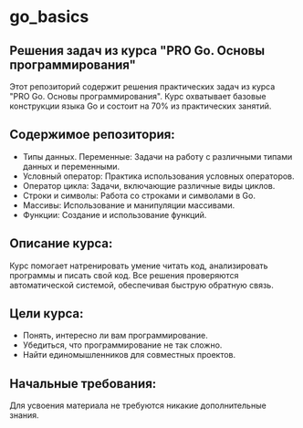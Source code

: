 # go_basics
## Решения задач из курса "PRO Go. Основы программирования"
  Этот репозиторий содержит решения практических задач из курса "PRO Go. Основы программирования". Курс охватывает базовые конструкции языка Go и состоит на 70% из практических занятий.

## Содержимое репозитория:
- Типы данных. Переменные: Задачи на работу с различными типами данных и переменными.
- Условный оператор: Практика использования условных операторов.
- Оператор цикла: Задачи, включающие различные виды циклов.
- Строки и символы: Работа со строками и символами в Go.
- Массивы: Использование и манипуляции массивами.
- Функции: Создание и использование функций.

## Описание курса:
  Курс помогает натренировать умение читать код, анализировать программы и писать свой код. Все решения проверяются автоматической системой, обеспечивая быструю обратную связь.

## Цели курса:
+ Понять, интересно ли вам программирование.
+ Убедиться, что программирование не так сложно.
+ Найти единомышленников для совместных проектов.

## Начальные требования:
  Для усвоения материала не требуются никакие дополнительные знания.
